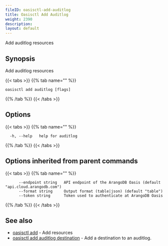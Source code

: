 ```yaml
---
fileID: oasisctl-add-auditlog
title: Oasisctl Add Auditlog
weight: 2390
description: 
layout: default
---
```

Add auditlog resources

## Synopsis

Add auditlog resources

{{< tabs >}}
{{% tab name="" %}}
```
oasisctl add auditlog [flags]
```
{{% /tab %}}
{{< /tabs >}}

## Options

{{< tabs >}}
{{% tab name="" %}}
```
  -h, --help   help for auditlog
```
{{% /tab %}}
{{< /tabs >}}

## Options inherited from parent commands

{{< tabs >}}
{{% tab name="" %}}
```
      --endpoint string   API endpoint of the ArangoDB Oasis (default "api.cloud.arangodb.com")
      --format string     Output format (table|json) (default "table")
      --token string      Token used to authenticate at ArangoDB Oasis
```
{{% /tab %}}
{{< /tabs >}}

## See also

* [oasisctl add]()	 - Add resources
* [oasisctl add auditlog destination](oasisctl-add-auditlog-destination)	 - Add a destination to an auditlog.

